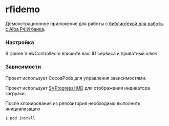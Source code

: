 #  rfidemo

Демонстрационное приложение для работы с [библиотекой для работы с Alba РФИ банка](https://github.com/RFIBANK/iOS-SDK).

### Настройка

В файле ViewController.m впишите ваш ID сервиса и приватный ключ.

### Зависимости

Проект использует CocoaPods для управления зависимостями.

Проект использует [SVProgressHUD](https://github.com/SVProgressHUD/SVProgressHUD) для отображения индикатора загрузки. 

После клонирования из репозитория необходимо выполнить инициализацию
``` sh 
$ pod install
```